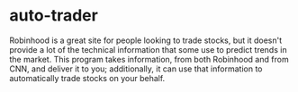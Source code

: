 # auto-trader
Robinhood is a great site for people looking to trade stocks, but it doesn't provide a lot of the technical information that some use to predict trends in the market. This program takes information, from both Robinhood and from CNN, and deliver it to you; additionally, it can use that information to automatically trade stocks on your behalf. 
